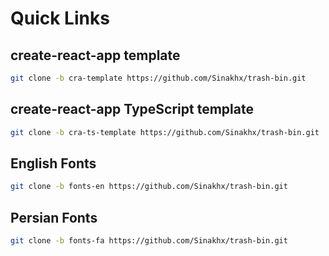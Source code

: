 # Quick Links

## create-react-app template

```sh
git clone -b cra-template https://github.com/Sinakhx/trash-bin.git
```

## create-react-app TypeScript template

```sh
git clone -b cra-ts-template https://github.com/Sinakhx/trash-bin.git
```

## English Fonts

```sh
git clone -b fonts-en https://github.com/Sinakhx/trash-bin.git
```

## Persian Fonts

```sh
git clone -b fonts-fa https://github.com/Sinakhx/trash-bin.git
```
